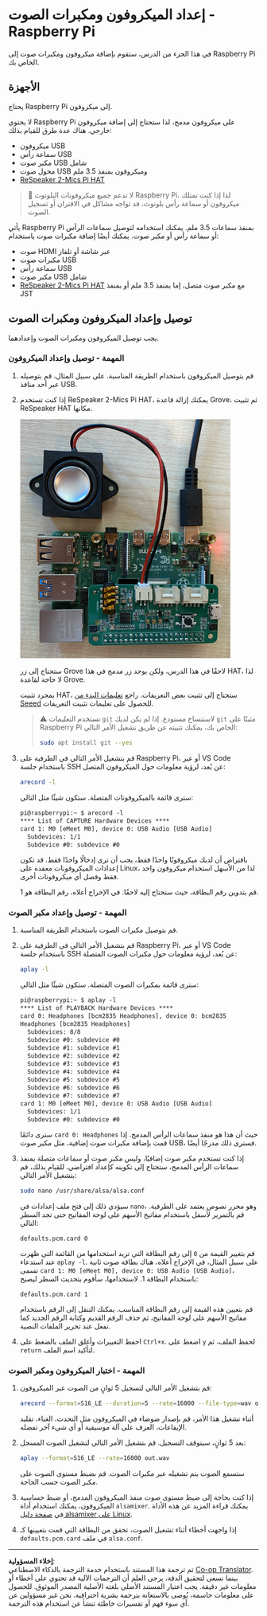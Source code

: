 <!--
CO_OP_TRANSLATOR_METADATA:
{
  "original_hash": "7e45d884493c5222348b43fbc4481b6a",
  "translation_date": "2025-08-27T00:30:06+00:00",
  "source_file": "6-consumer/lessons/1-speech-recognition/pi-microphone.md",
  "language_code": "ar"
}
-->
# إعداد الميكروفون ومكبرات الصوت - Raspberry Pi

في هذا الجزء من الدرس، ستقوم بإضافة ميكروفون ومكبرات صوت إلى Raspberry Pi الخاص بك.

## الأجهزة

يحتاج Raspberry Pi إلى ميكروفون.

لا يحتوي Raspberry Pi على ميكروفون مدمج، لذا ستحتاج إلى إضافة ميكروفون خارجي. هناك عدة طرق للقيام بذلك:

* ميكروفون USB  
* سماعة رأس USB  
* مكبر صوت USB شامل  
* محول صوت USB وميكروفون بمنفذ 3.5 ملم  
* [ReSpeaker 2-Mics Pi HAT](https://www.seeedstudio.com/ReSpeaker-2-Mics-Pi-HAT.html)  

> 💁 لا تدعم جميع ميكروفونات البلوتوث Raspberry Pi، لذا إذا كنت تمتلك ميكروفون أو سماعة رأس بلوتوث، قد تواجه مشاكل في الاقتران أو تسجيل الصوت.

يأتي Raspberry Pi بمنفذ سماعات 3.5 ملم. يمكنك استخدامه لتوصيل سماعات الرأس أو سماعة رأس أو مكبر صوت. يمكنك أيضًا إضافة مكبرات صوت باستخدام:

* صوت HDMI عبر شاشة أو تلفاز  
* مكبرات صوت USB  
* سماعة رأس USB  
* مكبر صوت USB شامل  
* [ReSpeaker 2-Mics Pi HAT](https://www.seeedstudio.com/ReSpeaker-2-Mics-Pi-HAT.html) مع مكبر صوت متصل، إما بمنفذ 3.5 ملم أو بمنفذ JST  

## توصيل وإعداد الميكروفون ومكبرات الصوت

يجب توصيل الميكروفون ومكبرات الصوت وإعدادهما.

### المهمة - توصيل وإعداد الميكروفون

1. قم بتوصيل الميكروفون باستخدام الطريقة المناسبة. على سبيل المثال، قم بتوصيله عبر أحد منافذ USB.

1. إذا كنت تستخدم ReSpeaker 2-Mics Pi HAT، يمكنك إزالة قاعدة Grove، ثم تثبيت ReSpeaker HAT مكانها.

    ![Raspberry Pi مع ReSpeaker HAT](../../../../../translated_images/pi-respeaker-hat.f00fabe7dd039a93e2e0aa0fc946c9af0c6a9eb17c32fa1ca097fb4e384f69f0.ar.png)

    ستحتاج إلى زر Grove لاحقًا في هذا الدرس، ولكن يوجد زر مدمج في هذا HAT، لذا لا حاجة لقاعدة Grove.

    بمجرد تثبيت HAT، ستحتاج إلى تثبيت بعض التعريفات. راجع [تعليمات البدء من Seeed](https://wiki.seeedstudio.com/ReSpeaker_2_Mics_Pi_HAT_Raspberry/#getting-started) للحصول على تعليمات تثبيت التعريفات.

    > ⚠️ تستخدم التعليمات `git` لاستنساخ مستودع. إذا لم يكن لديك `git` مثبتًا على Raspberry Pi الخاص بك، يمكنك تثبيته عن طريق تشغيل الأمر التالي:
    >
    > ```sh
    > sudo apt install git --yes
    > ```

1. قم بتشغيل الأمر التالي في الطرفية على Raspberry Pi، أو عبر VS Code باستخدام جلسة SSH عن بُعد، لرؤية معلومات حول الميكروفون المتصل:

    ```sh
    arecord -l
    ```

    سترى قائمة بالميكروفونات المتصلة. ستكون شيئًا مثل التالي:

    ```output
    pi@raspberrypi:~ $ arecord -l
    **** List of CAPTURE Hardware Devices ****
    card 1: M0 [eMeet M0], device 0: USB Audio [USB Audio]
      Subdevices: 1/1
      Subdevice #0: subdevice #0
    ```

    بافتراض أن لديك ميكروفونًا واحدًا فقط، يجب أن ترى إدخالًا واحدًا فقط. قد تكون إعدادات الميكروفونات معقدة على Linux، لذا من الأسهل استخدام ميكروفون واحد فقط وفصل أي ميكروفونات أخرى.

    قم بتدوين رقم البطاقة، حيث ستحتاج إليه لاحقًا. في الإخراج أعلاه، رقم البطاقة هو 1.

### المهمة - توصيل وإعداد مكبر الصوت

1. قم بتوصيل مكبرات الصوت باستخدام الطريقة المناسبة.

1. قم بتشغيل الأمر التالي في الطرفية على Raspberry Pi، أو عبر VS Code باستخدام جلسة SSH عن بُعد، لرؤية معلومات حول مكبرات الصوت المتصلة:

    ```sh
    aplay -l
    ```

    سترى قائمة بمكبرات الصوت المتصلة. ستكون شيئًا مثل التالي:

    ```output
    pi@raspberrypi:~ $ aplay -l
    **** List of PLAYBACK Hardware Devices ****
    card 0: Headphones [bcm2835 Headphones], device 0: bcm2835 Headphones [bcm2835 Headphones]
      Subdevices: 8/8
      Subdevice #0: subdevice #0
      Subdevice #1: subdevice #1
      Subdevice #2: subdevice #2
      Subdevice #3: subdevice #3
      Subdevice #4: subdevice #4
      Subdevice #5: subdevice #5
      Subdevice #6: subdevice #6
      Subdevice #7: subdevice #7
    card 1: M0 [eMeet M0], device 0: USB Audio [USB Audio]
      Subdevices: 1/1
      Subdevice #0: subdevice #0
    ```

    سترى دائمًا `card 0: Headphones` حيث أن هذا هو منفذ سماعات الرأس المدمج. إذا قمت بإضافة مكبرات صوت إضافية، مثل مكبر صوت USB، فسترى ذلك مدرجًا أيضًا.

1. إذا كنت تستخدم مكبر صوت إضافيًا، وليس مكبر صوت أو سماعات متصلة بمنفذ سماعات الرأس المدمج، ستحتاج إلى تكوينه كإعداد افتراضي. للقيام بذلك، قم بتشغيل الأمر التالي:

    ```sh
    sudo nano /usr/share/alsa/alsa.conf
    ```

    سيؤدي ذلك إلى فتح ملف إعدادات في `nano`، وهو محرر نصوص يعتمد على الطرفية. قم بالتمرير لأسفل باستخدام مفاتيح الأسهم على لوحة المفاتيح حتى تجد السطر التالي:

    ```output
    defaults.pcm.card 0
    ```

    قم بتغيير القيمة من `0` إلى رقم البطاقة التي تريد استخدامها من القائمة التي ظهرت عند استدعاء `aplay -l`. على سبيل المثال، في الإخراج أعلاه، هناك بطاقة صوت ثانية تسمى `card 1: M0 [eMeet M0], device 0: USB Audio [USB Audio]`، باستخدام البطاقة 1. لاستخدامها، سأقوم بتحديث السطر ليصبح:

    ```output
    defaults.pcm.card 1
    ```

    قم بتعيين هذه القيمة إلى رقم البطاقة المناسب. يمكنك التنقل إلى الرقم باستخدام مفاتيح الأسهم على لوحة المفاتيح، ثم حذف الرقم القديم وكتابة الرقم الجديد كما تفعل عند تحرير الملفات النصية.

1. احفظ التغييرات وأغلق الملف بالضغط على `Ctrl+x`. اضغط على `y` لحفظ الملف، ثم `return` لتأكيد اسم الملف.

### المهمة - اختبار الميكروفون ومكبر الصوت

1. قم بتشغيل الأمر التالي لتسجيل 5 ثوانٍ من الصوت عبر الميكروفون:

    ```sh
    arecord --format=S16_LE --duration=5 --rate=16000 --file-type=wav out.wav
    ```

    أثناء تشغيل هذا الأمر، قم بإصدار ضوضاء في الميكروفون مثل التحدث، الغناء، تقليد الإيقاعات، العزف على آلة موسيقية أو أي شيء آخر تفضله.

1. بعد 5 ثوانٍ، سيتوقف التسجيل. قم بتشغيل الأمر التالي لتشغيل الصوت المسجل:

    ```sh
    aplay --format=S16_LE --rate=16000 out.wav
    ```

    ستسمع الصوت يتم تشغيله عبر مكبرات الصوت. قم بضبط مستوى الصوت على مكبر الصوت حسب الحاجة.

1. إذا كنت بحاجة إلى ضبط مستوى صوت منفذ الميكروفون المدمج، أو ضبط حساسية الميكروفون، يمكنك استخدام أداة `alsamixer`. يمكنك قراءة المزيد عن هذه الأداة في [صفحة دليل alsamixer على Linux](https://linux.die.net/man/1/alsamixer).

1. إذا واجهت أخطاء أثناء تشغيل الصوت، تحقق من البطاقة التي قمت بتعيينها كـ `defaults.pcm.card` في ملف `alsa.conf`.

---

**إخلاء المسؤولية**:  
تم ترجمة هذا المستند باستخدام خدمة الترجمة بالذكاء الاصطناعي [Co-op Translator](https://github.com/Azure/co-op-translator). بينما نسعى لتحقيق الدقة، يرجى العلم أن الترجمات الآلية قد تحتوي على أخطاء أو معلومات غير دقيقة. يجب اعتبار المستند الأصلي بلغته الأصلية المصدر الموثوق. للحصول على معلومات حاسمة، يُوصى بالاستعانة بترجمة بشرية احترافية. نحن غير مسؤولين عن أي سوء فهم أو تفسيرات خاطئة تنشأ عن استخدام هذه الترجمة.